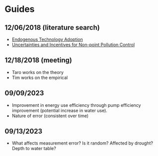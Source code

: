 # Guides

## 12/06/2018 (literature search)
+ [Endogenous Technology Adoption](https://www.sciencedirect.com/science/article/abs/pii/S0095069603000020)
+ [Uncertainties and Incentives for Non-point Pollution Control](https://www.sciencedirect.com/science/article/abs/pii/0095069688900307)

## 12/18/2018 (meeting) 
+ Taro works on the theory 
+ Tim works on the empirical  


## 09/09/2023

+ Improvement in energy use efficiency through pump efficiency improvement (potential increase in water use).
+ Nature of error (consistent over time)


## 09/13/2023

+ What affects measurement error? Is it random? Affected by drought? Depth to water table?
